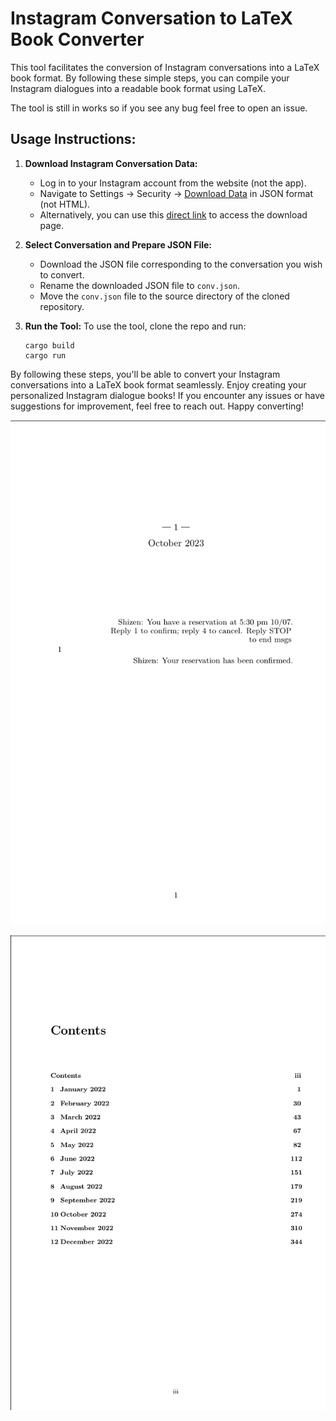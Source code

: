 # Instagram Conversation to LaTeX Book Converter 

This tool facilitates the conversion of Instagram conversations into a LaTeX book format. By following these simple steps, you can compile your Instagram dialogues into a readable book format using LaTeX.

The tool is still in works so if you see any bug feel free to open an issue.

## Usage Instructions:

1. **Download Instagram Conversation Data:**
   - Log in to your Instagram account from the website (not the app).
   - Navigate to Settings → Security → [Download Data](https://www.instagram.com/accounts/login/?next=https%3A%2F%2Fwww.instagram.com%2Fdownload%2Frequest%2F%3F__coig_login%3D1) in JSON format (not HTML).
   - Alternatively, you can use this [direct link](https://www.instagram.com/accounts/login/?next=https%3A%2F%2Fwww.instagram.com%2Fdownload%2Frequest%2F%3F__coig_login%3D1) to access the download page.

2. **Select Conversation and Prepare JSON File:**
   - Download the JSON file corresponding to the conversation you wish to convert.
   - Rename the downloaded JSON file to `conv.json`.
   - Move the `conv.json` file to the source directory of the cloned repository.

3. **Run the Tool:**
    To use the tool, clone the repo and run:
     ```
     cargo build
     cargo run
    ```

By following these steps, you'll be able to convert your Instagram conversations into a LaTeX book format seamlessly. Enjoy creating your personalized Instagram dialogue books! If you encounter any issues or have suggestions for improvement, feel free to reach out. Happy converting!

![an example page, showing an automated reservation confirmation message on a blank page](example-output/reservation-page.png)

![an example table of contents for a book containing a whole year of text messages. Each month is listed with its page.](example-output/long-toc.png)